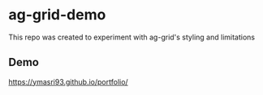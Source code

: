 # ag-grid-demo
This repo was created to experiment with ag-grid's styling and limitations

## Demo
https://ymasri93.github.io/portfolio/
